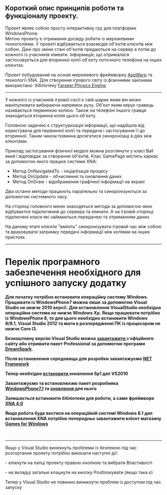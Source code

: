 <h2><strong>Короткий опис принципів роботи та функціоналу проекту.</strong></h2>

<p>Проект являє собою просту інтерактивну гру для платформи WindowsPhone.&nbsp;<br />
Метою проекту є отримання досвіду робити із мережевими техноголіями. У проекті відбувається взаємодія об&#39;єктів клієнтів між собою. Дані про зміни стані об&#39;єктів предаються на сервер а потім до кожного із учасників кімеати. Інформація, що отрималася застосовується для вторинної копії об&#39;єкту поточного телефона на інших клієнтах.&nbsp;</p>

<p>Проект побудований на основі мережевого фреймворку <a href="http://appwarp.shephertz.com/game-development-center/windows-game-developers-home/">A</a><a href="http://appwarp.shephertz.com/game-development-center/windows-game-developers-home/">ppWarp</a>&nbsp;та технології XNA. Для створення ігрового світу із фізичними законами використано &nbsp;бібліотеку&nbsp;<a href="http://farseerphysics.codeplex.com">Farseer Physics Engine</a>.&nbsp;</p>

<hr />
<p>У кожного із учасників ігрової сесії є свій шарик яким він може маніпулювати вибираючи напрямок руху. Об&#39;єкт яким керує гравець називається первинною копією. Також на телефоні іншого гравця знаходиться вторинна копія цього об&#39;єкту.&nbsp;</p>

<p>Головною задачею є структуризація інформації, що надійшла від користувача для первинної копії та передача і застосування її до вторинної. Таким чином повинна досягатися синхронізаці в діях між клієнтами.</p>

<p>Приклад застосування фізичної моделі можна розглянути у класі Ball який і відповідає за створення об&#39;єктів. Клас GamePage містить каркас за допомогою якого працює системи XNA:</p>

<ul>
	<li>Метод&nbsp;OnNavigatedTo - ініціалізація процесу</li>
	<li>Метод&nbsp;OnUpdate - обчислення та оновлення даних</li>
	<li>Метод&nbsp;OnDraw - відображення графічної інформації на екрані</li>
</ul>

<p>Два останні методи працюють паралельно та синхронізуються за допомогою системного часу.</p>

<p>На сторінці головного меню знаходяться методи за допомогою яких відбуваєтся підключення до сервера та кімнати. А на ігровій сторінці підключені класи які займаються передачею та отриманням даних.</p>

<p>На даному етапі клієнти &quot;вміють&quot; синхронізувати ігровий час між собою та враховувати затримку передачі інформації між копіями на інших пристоях.</p>

<hr />
<h1><strong>Перелік програмного забезпечення необхідного для успішного запуску додатку</strong></h1>

<p><strong>Для початку потрібно встановити операційну систему Windows. Працювати із WindowsPhone7 можна лише за допомогою Visual Studio не нижче 2010 версії.&nbsp;Для встановлення VisualStudio необхідна операційна система не нижче Windows Xp. Якщо працювати потрібно із WindowsPhone 8, то для цього необхідно встановити Windows 8/8.1,&nbsp;Visual Studio 2012 та мати в розпорядженні ПК із процесором не нижче&nbsp;Core I3. &nbsp;&nbsp;</strong></p>

<p><strong>Безкоштовну версію Visual Studio можна </strong><a href="http://www.microsoft.com/ru-ru/softmicrosoft/VisualStudioExpress.aspx"><strong>завантажити </strong></a><strong>з офіційного сайту або отримати пакет Professional за допомогою програми <a href="http://www.dreamspark.ru/">DreamSpark</a>.</strong></p>

<p><strong>Після встановлення середовища для розробки завантажуємо <a href="http://www.microsoft.com/ru-ru/download/details.aspx?id=17851">NET Framework</a></strong></p>

<p><strong>Тепер необхідно <a href="http://www.microsoft.com/ru-ru/download/details.aspx?id=23691">встановити </a>оновлення Sp1 дял VS2010 </strong></p>

<p><strong>Завантажуємо&nbsp;та встановлюємо&nbsp;пакет розробника <a href="http://www.microsoft.com/ru-ru/download/details.aspx?id=27570">WindowsPhone7.1</a>&nbsp;та <a href="http://www.microsoft.com/ru-ru/download/details.aspx?id=36474">оновлення </a>для нього</strong></p>

<p><strong>Залишається встановити бібліотеки для роботи, а саме фреймворк <a href="http://www.microsoft.com/en-us/download/details.aspx?id=23714">XNA 4.0</a></strong></p>

<p><strong>Якщо робота буде вестися на операційній системі Windows 8.1 дял встановлення XNA потрібно попередньо завантажити клієнт магазину <a href="http://www.xbox.com/ru-RU/Live/PC/DownloadClient">Games for Windows</a></strong></p>

<p>&nbsp;</p>

<hr />
<p>Якщо у Visual Studio&nbsp;винекнуть проблеми із безпекою&nbsp;під час розгортання проекту потрібно виконати наступні дії:</p>

<p>- клікнути на папці проекту правою кнопкою та вибрати Властивості</p>

<p>- на вкладці загальні клацнути на кнопку Розблокувати (якщо така є)</p>

<p>Тепер у Visual Studio не повинно виникнути проблем із доступом&nbsp;під час запуску&nbsp;&nbsp;</p>
